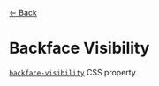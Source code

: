 [&larr; Back](./README.md)

# Backface Visibility

[`backface-visibility`](https://developer.mozilla.org/en-US/docs/Web/CSS/backface-visibility) CSS property

<br>
